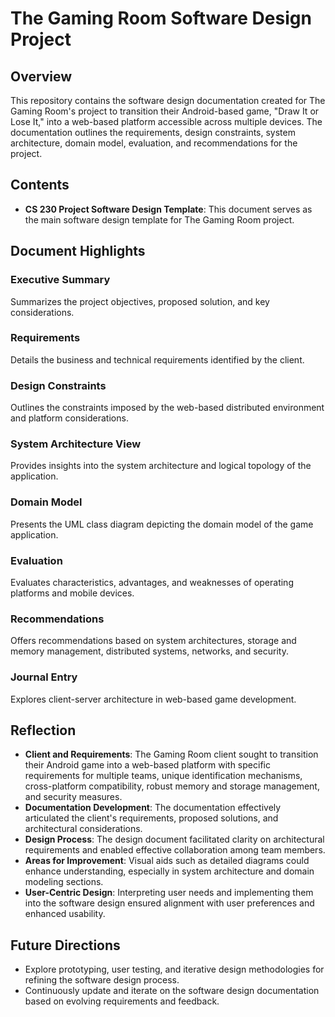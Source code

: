 # The Gaming Room Software Design Project

## Overview

This repository contains the software design documentation created for The Gaming Room's project to transition their Android-based game, "Draw It or Lose It," into a web-based platform accessible across multiple devices. The documentation outlines the requirements, design constraints, system architecture, domain model, evaluation, and recommendations for the project.

## Contents

- **CS 230 Project Software Design Template**: This document serves as the main software design template for The Gaming Room project.

## Document Highlights

### Executive Summary

Summarizes the project objectives, proposed solution, and key considerations.

### Requirements

Details the business and technical requirements identified by the client.

### Design Constraints

Outlines the constraints imposed by the web-based distributed environment and platform considerations.

### System Architecture View

Provides insights into the system architecture and logical topology of the application.

### Domain Model

Presents the UML class diagram depicting the domain model of the game application.

### Evaluation

Evaluates characteristics, advantages, and weaknesses of operating platforms and mobile devices.

### Recommendations

Offers recommendations based on system architectures, storage and memory management, distributed systems, networks, and security.

### Journal Entry

Explores client-server architecture in web-based game development.

## Reflection

- **Client and Requirements**: The Gaming Room client sought to transition their Android game into a web-based platform with specific requirements for multiple teams, unique identification mechanisms, cross-platform compatibility, robust memory and storage management, and security measures.
- **Documentation Development**: The documentation effectively articulated the client's requirements, proposed solutions, and architectural considerations.
- **Design Process**: The design document facilitated clarity on architectural requirements and enabled effective collaboration among team members.
- **Areas for Improvement**: Visual aids such as detailed diagrams could enhance understanding, especially in system architecture and domain modeling sections.
- **User-Centric Design**: Interpreting user needs and implementing them into the software design ensured alignment with user preferences and enhanced usability.

## Future Directions

- Explore prototyping, user testing, and iterative design methodologies for refining the software design process.
- Continuously update and iterate on the software design documentation based on evolving requirements and feedback.
